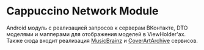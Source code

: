 # Cappuccino Network Module
Android модуль с реализацией запросов к серверам ВКонтакте, DTO моделями и мапперами для отображения моделей в ViewHolder'ах.
Также сюда входит реализация [MusicBrainz](https://musicbrainz.org/doc/MusicBrainz_API) и [CoverArtArchive](https://coverartarchive.org/) сервисов.
##